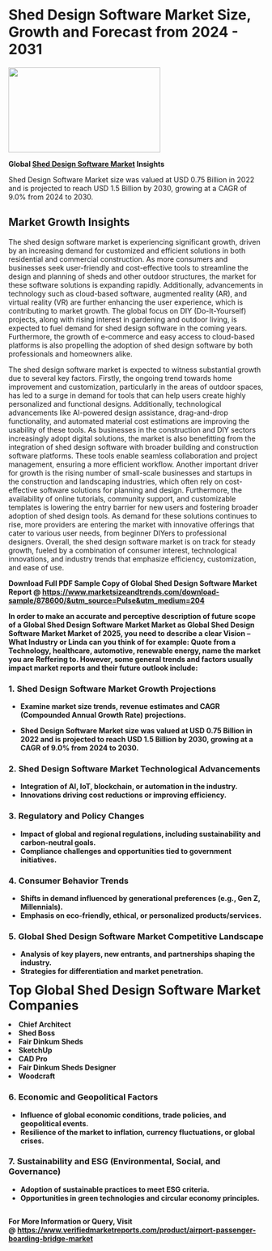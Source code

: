 <H1>Shed Design Software Market Size, Growth and Forecast from 2024 - 2031</H1><img class="aligncenter size-medium wp-image-584254" src="https://thirdeyenews.in/wp-content/uploads/2024/09/Global-Market-Research-300x168.jpeg" alt="" width="300" height="168" /><p><strong>Global&nbsp;<a href="https://www.marketsizeandtrends.com/download-sample/878600/&amp;utm_source=Pulse&amp;utm_medium=204">Shed Design Software Market</a> Insights</strong></p><p>Shed Design Software Market size was valued at USD 0.75 Billion in 2022 and is projected to reach USD 1.5 Billion by 2030, growing at a CAGR of 9.0% from 2024 to 2030.</p><p><h2>Market Growth Insights</h2> <p>The shed design software market is experiencing significant growth, driven by an increasing demand for customized and efficient solutions in both residential and commercial construction. As more consumers and businesses seek user-friendly and cost-effective tools to streamline the design and planning of sheds and other outdoor structures, the market for these software solutions is expanding rapidly. Additionally, advancements in technology such as cloud-based software, augmented reality (AR), and virtual reality (VR) are further enhancing the user experience, which is contributing to market growth. The global focus on DIY (Do-It-Yourself) projects, along with rising interest in gardening and outdoor living, is expected to fuel demand for shed design software in the coming years. Furthermore, the growth of e-commerce and easy access to cloud-based platforms is also propelling the adoption of shed design software by both professionals and homeowners alike.</p> <p><strong></strong></p> <p>The shed design software market is expected to witness substantial growth due to several key factors. Firstly, the ongoing trend towards home improvement and customization, particularly in the areas of outdoor spaces, has led to a surge in demand for tools that can help users create highly personalized and functional designs. Additionally, technological advancements like AI-powered design assistance, drag-and-drop functionality, and automated material cost estimations are improving the usability of these tools. As businesses in the construction and DIY sectors increasingly adopt digital solutions, the market is also benefitting from the integration of shed design software with broader building and construction software platforms. These tools enable seamless collaboration and project management, ensuring a more efficient workflow. Another important driver for growth is the rising number of small-scale businesses and startups in the construction and landscaping industries, which often rely on cost-effective software solutions for planning and design. Furthermore, the availability of online tutorials, community support, and customizable templates is lowering the entry barrier for new users and fostering broader adoption of shed design tools. As demand for these solutions continues to rise, more providers are entering the market with innovative offerings that cater to various user needs, from beginner DIYers to professional designers. Overall, the shed design software market is on track for steady growth, fueled by a combination of consumer interest, technological innovations, and industry trends that emphasize efficiency, customization, and ease of use.</p> <p><strong></p><p><span class=""><strong>Download Full PDF Sample Copy of Global Shed Design Software Market Report</strong> @ <a href="https://www.marketsizeandtrends.com/download-sample/878600/&amp;utm_source=Pulse&amp;utm_medium=204" target="_blank">https://www.marketsizeandtrends.com/download-sample/878600/&amp;utm_source=Pulse&amp;utm_medium=204</a></span></p><p>In order to make an accurate and perceptive description of future scope of a Global&nbsp;Shed Design Software Market Market as Global&nbsp;Shed Design Software Market Market of 2025, you need to describe a clear Vision &ndash; What Industry or Linda can you think of for example: Quote from a Technology, healthcare, automotive, renewable energy, name the market you are Reffering to. However, some general trends and factors usually impact market reports and their future outlook include:</p><h3>1.&nbsp;<strong>Shed Design Software Market Growth Projections</strong></h3><ul><li>Examine market size trends, revenue estimates and CAGR (Compounded Annual Growth Rate) projections.</li><li><p>Shed Design Software Market size was valued at USD 0.75 Billion in 2022 and is projected to reach USD 1.5 Billion by 2030, growing at a CAGR of 9.0% from 2024 to 2030.</p></li></ul><h3>2.&nbsp;<strong>Shed Design Software Market Technological Advancements</strong></h3><ul><li>Integration of AI, IoT, blockchain, or automation in the industry.</li><li>Innovations driving cost reductions or improving efficiency.</li></ul><h3>3.&nbsp;<strong>Regulatory and Policy Changes</strong></h3><ul><li>Impact of global and regional regulations, including sustainability and carbon-neutral goals.</li><li>Compliance challenges and opportunities tied to government initiatives.</li></ul><h3>4.&nbsp;<strong>Consumer Behavior Trends</strong></h3><ul><li>Shifts in demand influenced by generational preferences (e.g., Gen Z, Millennials).</li><li>Emphasis on eco-friendly, ethical, or personalized products/services.</li></ul><h3>5.&nbsp;<strong>Global Shed Design Software Market Competitive Landscape</strong></h3><ul><li>Analysis of key players, new entrants, and partnerships shaping the industry.</li><li>Strategies for differentiation and market penetration.</li></ul><p data-pm-slice="1 1 []"><span style="color: inherit; font-family: inherit; font-size: 25px;">Top Global Shed Design Software Market Companies</span></p><div class="" data-test-id=""><p><li>Chief Architect</li><li> Shed Boss</li><li> Fair Dinkum Sheds</li><li> SketchUp</li><li> CAD Pro</li><li> Fair Dinkum Sheds Designer</li><li> Woodcraft</li></p></div><h3>6.&nbsp;<strong>Economic and Geopolitical Factors</strong></h3><ul><li>Influence of global economic conditions, trade policies, and geopolitical events.</li><li>Resilience of the market to inflation, currency fluctuations, or global crises.</li></ul><h3>7.&nbsp;<strong>Sustainability and ESG (Environmental, Social, and Governance)</strong></h3><ul><li>Adoption of sustainable practices to meet ESG criteria.</li><li>Opportunities in green technologies and circular economy principles.</li></ul><h2><strong style="font-size: 14px;">For More Information or Query, Visit @&nbsp;</strong><a style="background-color: #ffffff; font-size: 14px;" href="https://www.marketsizeandtrends.com/report/shed-design-software-market/" target="_blank">https://www.verifiedmarketreports.com/product/airport-passenger-boarding-bridge-market</a></h2>
